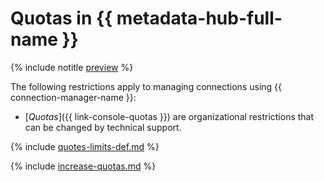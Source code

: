 # Quotas in {{ metadata-hub-full-name }}

{% include notitle [preview](../../_includes/note-preview.md) %}

The following restrictions apply to managing connections using {{ connection-manager-name }}:

* [_Quotas_]({{ link-console-quotas }}) are organizational restrictions that can be changed by technical support.

{% include [quotes-limits-def.md](../../_includes/metadata-hub/connection-manager-quotas.md) %}

{% include [increase-quotas.md](../../_includes/increase-quotas.md) %}